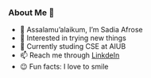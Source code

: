 ### About Me 🧕

- 👋 Assalamu’alaikum, I’m Sadia Afrose
- 👀 Interested in trying new things
- 🌱 Currently studing CSE at AIUB
- 📫 Reach me through [LinkdeIn](https://www.linkedin.com/in/afrose-sadi-ii/)
- 😉 Fun facts: I love to smile
